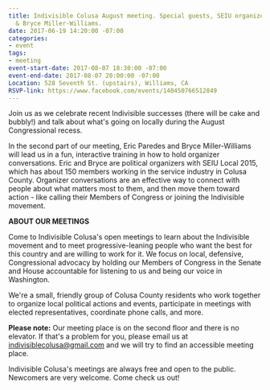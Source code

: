 ```yaml
---
title: Indivisible Colusa August meeting. Special guests, SEIU organizers Eric Paredes
  & Bryce Miller-Williams.
date: 2017-06-19 14:20:00 -07:00
categories:
- event
tags:
- meeting
event-start-date: 2017-08-07 18:30:00 -07:00
event-end-date: 2017-08-07 20:00:00 -07:00
Location: 528 Seventh St. (upstairs), Williams, CA
RSVP-link: https://www.facebook.com/events/140450766512849
---
```


Join us as we celebrate recent Indivisible successes (there will be cake and bubbly!) and talk about what's going on locally during the August Congressional recess. 

In the second part of our meeting, Eric Paredes and Bryce Miller-Williams will lead us in a fun, interactive training in how to hold organizer conversations. Eric and Bryce are political organizers with SEIU Local 2015, which has about 150 members working in the service industry in Colusa County. Organizer conversations are an effective way to connect with people about what matters most to them, and then move them toward action - like calling their Members of Congress or joining the Indivisible movement. 

**ABOUT OUR MEETINGS**

Come to Indivisible Colusa's open meetings to learn about the Indivisible movement and to meet progressive-leaning people who want the best for this country and are willing to work for it. We focus on local, defensive, Congressional advocacy by holding our Members of Congress in the Senate and House accountable for listening to us and being our voice in Washington.

We're a small, friendly group of Colusa County residents who work together to organize local political actions and events, participate in meetings with elected representatives, coordinate phone calls, and more.

**Please note:**
Our meeting place is on the second floor and there is no elevator. If that's a problem for you, please email us at [indivisiblecolusa@gmail.com](mailto:indivisiblecolusa@gmail.com) and we will try to find an accessible meeting place.

Indivisible Colusa's meetings are always free and open to the public. Newcomers are very welcome. Come check us out!
